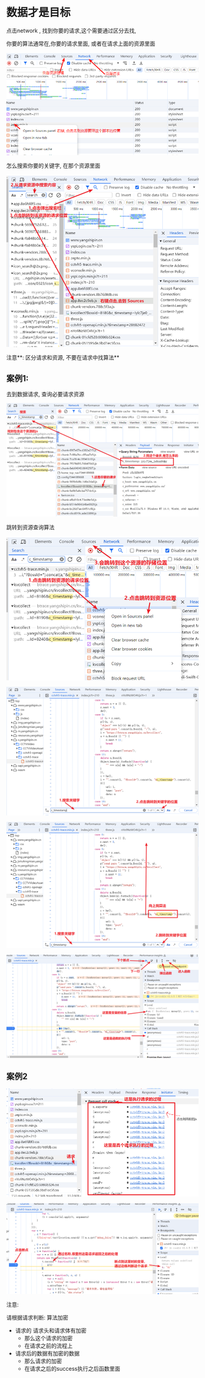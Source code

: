 # 数据才是目标

点击network , 找到你要的请求,这个需要通过区分去找, 

你要的算法通常在,你要的请求里面, 或者在请求上面的资源里面

![network1](./imgs/network1.png)



怎么搜索你要的关键字, 在那个资源里面

![Snipaste2](./imgs/Snipaste3.png)

注意**: 区分请求和资源, 不要在请求中找算法**





## 案例1: 

去到数据请求, 查询必要请求资源

![Snipaste2](./imgs/Snipaste4.png)

跳转到资源查询算法

![Snipaste2](./imgs/Snipaste5.png)

![Snipaste2](./imgs/Snipaste6.png)

![Snipaste2](./imgs/Snipaste7.png)

![Snipaste2](./imgs/Snipaste8.png)





## 案例2

![Snipaste2](./imgs/Snipaste9.png)



![Snipaste2](./imgs/Snipaste10.png)

注意: 

请根据请求判断: 算法加密

* 请求的 请求头和请求体有加密
  * 那么这个请求的加密
  * 在请求之前的流程上
* 请求后的数据有加密的数据
  * 那么请求的加密
  * 在请求之后的success执行之后函数里面